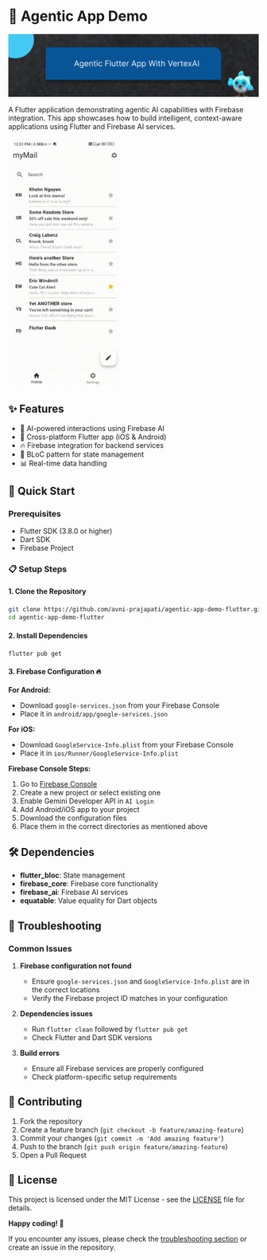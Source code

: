 # 🤖 Agentic App Demo

![agentic-app](agentic-app.png)

A Flutter application demonstrating agentic AI capabilities with Firebase integration. This app showcases how to build intelligent, context-aware applications using Flutter and Firebase AI services.

<img src="agentic-app.gif" height="500">

## ✨ Features

- 🤖 AI-powered interactions using Firebase AI
- 📱 Cross-platform Flutter app (iOS & Android)
- 🔥 Firebase integration for backend services
- 🎯 BLoC pattern for state management
- 📊 Real-time data handling

## 🚀 Quick Start

### Prerequisites

- Flutter SDK (3.8.0 or higher)
- Dart SDK
- Firebase Project

### 📋 Setup Steps

#### 1. Clone the Repository
```bash
git clone https://github.com/avni-prajapati/agentic-app-demo-flutter.git
cd agentic-app-demo-flutter
```

#### 2. Install Dependencies
```bash
flutter pub get
```

#### 3. Firebase Configuration 🔥

**For Android:**
- Download `google-services.json` from your Firebase Console
- Place it in `android/app/google-services.json`

**For iOS:**
- Download `GoogleService-Info.plist` from your Firebase Console
- Place it in `ios/Runner/GoogleService-Info.plist`

**Firebase Console Steps:**
1. Go to [Firebase Console](https://console.firebase.google.com/)
2. Create a new project or select existing one
3. Enable Gemini Developer API in `AI Login`
4. Add Android/iOS app to your project
5. Download the configuration files
6. Place them in the correct directories as mentioned above

## 🛠️ Dependencies

- **flutter_bloc**: State management
- **firebase_core**: Firebase core functionality
- **firebase_ai**: Firebase AI services
- **equatable**: Value equality for Dart objects

## 🐛 Troubleshooting

### Common Issues

1. **Firebase configuration not found**
   - Ensure `google-services.json` and `GoogleService-Info.plist` are in the correct locations
   - Verify the Firebase project ID matches in your configuration

2. **Dependencies issues**
   - Run `flutter clean` followed by `flutter pub get`
   - Check Flutter and Dart SDK versions

3. **Build errors**
   - Ensure all Firebase services are properly configured
   - Check platform-specific setup requirements

## 🤝 Contributing

1. Fork the repository
2. Create a feature branch (`git checkout -b feature/amazing-feature`)
3. Commit your changes (`git commit -m 'Add amazing feature'`)
4. Push to the branch (`git push origin feature/amazing-feature`)
5. Open a Pull Request

## 📄 License

This project is licensed under the MIT License - see the [LICENSE](LICENSE) file for details.

**Happy coding! 🎉**

If you encounter any issues, please check the [troubleshooting section](#-troubleshooting) or create an issue in the repository.
